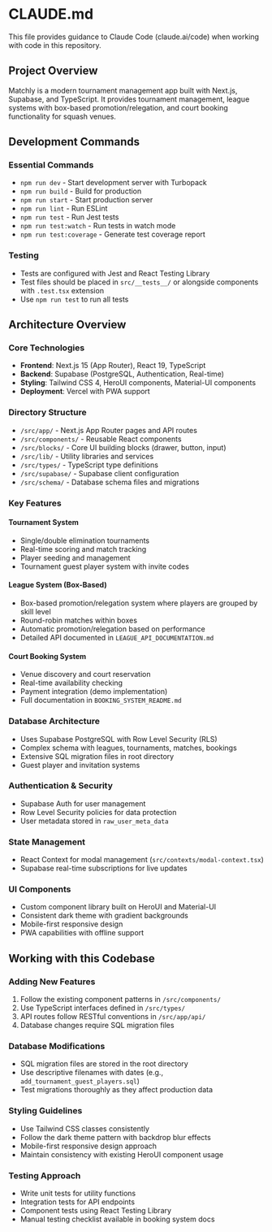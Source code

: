 # CLAUDE.md

This file provides guidance to Claude Code (claude.ai/code) when working with code in this repository.

## Project Overview

Matchly is a modern tournament management app built with Next.js, Supabase, and TypeScript. It provides tournament management, league systems with box-based promotion/relegation, and court booking functionality for squash venues.

## Development Commands

### Essential Commands
- `npm run dev` - Start development server with Turbopack
- `npm run build` - Build for production
- `npm run start` - Start production server
- `npm run lint` - Run ESLint
- `npm run test` - Run Jest tests
- `npm run test:watch` - Run tests in watch mode
- `npm run test:coverage` - Generate test coverage report

### Testing
- Tests are configured with Jest and React Testing Library
- Test files should be placed in `src/__tests__/` or alongside components with `.test.tsx` extension
- Use `npm run test` to run all tests

## Architecture Overview

### Core Technologies
- **Frontend**: Next.js 15 (App Router), React 19, TypeScript
- **Backend**: Supabase (PostgreSQL, Authentication, Real-time)
- **Styling**: Tailwind CSS 4, HeroUI components, Material-UI components
- **Deployment**: Vercel with PWA support

### Directory Structure
- `/src/app/` - Next.js App Router pages and API routes
- `/src/components/` - Reusable React components
- `/src/blocks/` - Core UI building blocks (drawer, button, input)
- `/src/lib/` - Utility libraries and services
- `/src/types/` - TypeScript type definitions
- `/src/supabase/` - Supabase client configuration
- `/src/schema/` - Database schema files and migrations

### Key Features

#### Tournament System
- Single/double elimination tournaments
- Real-time scoring and match tracking
- Player seeding and management
- Tournament guest player system with invite codes

#### League System (Box-Based)
- Box-based promotion/relegation system where players are grouped by skill level
- Round-robin matches within boxes
- Automatic promotion/relegation based on performance
- Detailed API documented in `LEAGUE_API_DOCUMENTATION.md`

#### Court Booking System
- Venue discovery and court reservation
- Real-time availability checking
- Payment integration (demo implementation)
- Full documentation in `BOOKING_SYSTEM_README.md`

### Database Architecture
- Uses Supabase PostgreSQL with Row Level Security (RLS)
- Complex schema with leagues, tournaments, matches, bookings
- Extensive SQL migration files in root directory
- Guest player and invitation systems

### Authentication & Security
- Supabase Auth for user management
- Row Level Security policies for data protection
- User metadata stored in `raw_user_meta_data`

### State Management
- React Context for modal management (`src/contexts/modal-context.tsx`)
- Supabase real-time subscriptions for live updates

### UI Components
- Custom component library built on HeroUI and Material-UI
- Consistent dark theme with gradient backgrounds
- Mobile-first responsive design
- PWA capabilities with offline support

## Working with this Codebase

### Adding New Features
1. Follow the existing component patterns in `/src/components/`
2. Use TypeScript interfaces defined in `/src/types/`
3. API routes follow RESTful conventions in `/src/app/api/`
4. Database changes require SQL migration files

### Database Modifications
- SQL migration files are stored in the root directory
- Use descriptive filenames with dates (e.g., `add_tournament_guest_players.sql`)
- Test migrations thoroughly as they affect production data

### Styling Guidelines
- Use Tailwind CSS classes consistently
- Follow the dark theme pattern with backdrop blur effects
- Mobile-first responsive design approach
- Maintain consistency with existing HeroUI component usage

### Testing Approach
- Write unit tests for utility functions
- Integration tests for API endpoints
- Component tests using React Testing Library
- Manual testing checklist available in booking system docs